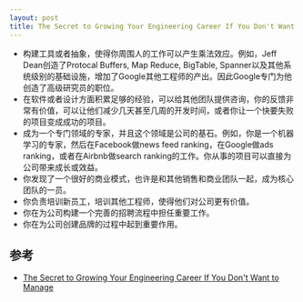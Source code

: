 ```yaml
---
layout: post
title: The Secret to Growing Your Engineering Career If You Don't Want to Manage
---
```


- 构建工具或者抽象，使得你周围人的工作可以产生乘法效应。例如，Jeff Dean创造了Protocal Buffers, Map Reduce, BigTable, Spanner以及其他系统级别的基础设施，增加了Google其他工程师的产出。因此Google专门为他创造了高级研究员的职位。
- 在软件或者设计方面积累足够的经验，可以给其他团队提供咨询，你的反馈非常有价值，可以让他们减少几天甚至几周的开发时间，或者你让一个快要失败的项目变成成功的项目。
- 成为一个专门领域的专家，并且这个领域是公司的基石。例如，你是一个机器学习的专家，然后在Facebook做news feed ranking，在Google做ads ranking，或者在Airbnb做search ranking的工作。你从事的项目可以直接为公司带来成长或效益。
- 你发现了一个很好的商业模式，也许是和其他销售和商业团队一起，成为核心团队的一员。
- 你负责培训新员工，培训其他工程师，使得他们对公司更有价值。
- 你在为公司构建一个完善的招聘流程中担任重要工作。
- 你在为公司创建品牌的过程中起到重要作用。


## 参考
- [The Secret to Growing Your Engineering Career If You Don't Want to Manage](http://www.theeffectiveengineer.com/blog/secret-to-growing-software-engineering-career?utm_source=wanqu.co&utm_campaign=Wanqu+Daily&utm_medium=website)
